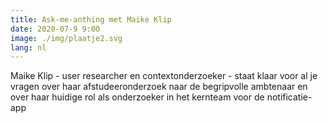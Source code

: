 ```yaml
---
title: Ask-me-anthing met Maike Klip
date: 2020-07-9 9:00
image: ./img/plaatje2.svg
lang: nl
---
```



Maike Klip - user researcher en contextonderzoeker - staat klaar voor al je
vragen over haar afstudeeronderzoek naar de begripvolle ambtenaar en over
haar huidige rol als onderzoeker in het kernteam voor de notificatie-app